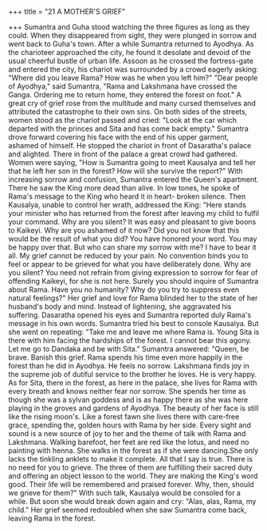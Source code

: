 +++
title = "21 A MOTHER'S GRIEF"

+++
Sumantra and Guha stood watching the
three figures as long as they could. When
they disappeared from sight, they were
plunged in sorrow and went back to
Guha's town. After a while Sumantra
returned to Ayodhya.
As the charioteer approached the city,
he found it desolate and devoid of the
usual cheerful bustle of urban life. Assoon as he crossed the fortress-gate and
entered the city, his chariot was
surrounded by a crowd eagerly asking:
"Where did you leave Rama? How was he
when you left him?"
"Dear people of Ayodhya," said
Sumantra, "Rama and Lakshmana have
crossed the Ganga. Ordering me to return
home, they entered the forest on foot."
A great cry of grief rose from the
multitude and many cursed themselves
and attributed the catastrophe to their own
sins. On both sides of the streets, women
stood as the chariot passed and cried:
"Look at the car which departed with the
princes and Sita and has come back
empty."
Sumantra drove forward covering his
face with the end of his upper garment,
ashamed of himself. He stopped the
chariot in front of Dasaratha's palace and
alighted.
There in front of the palace a great
crowd had gathered. Women were saying,
"How is Sumantra going to meet Kausalya
and tell her that he left her son in the
forest? How will she survive the report?"
With increasing sorrow and confusion,
Sumantra entered the Queen's apartment.
There he saw the King more dead than
alive. In low tones, he spoke of Rama's
message to the King who heard it in heart-
broken silence.
Then Kausalya, unable to control her
wrath, addressed the King: "Here stands
your minister who has returned from the
forest after leaving my child to fulfil your
command. Why are you silent? It was
easy and pleasant to give boons to
Kaikeyi. Why are you ashamed of it now?
Did you not know that this would be the
result of what you did? You have honored
your word. You may be happy over that.
But who can share my sorrow with me? I
have to bear it all. My grief cannot be
reduced by your pain. No convention
binds you to feel or appear to be grieved
for what you have deliberately done. Why
are you silent? You need not refrain from
giving expression to sorrow for fear of
offending Kaikeyi, for she is not here.
Surely you should inquire of Sumantra
about Rama. Have you no humanity? Why
do you try to suppress even natural
feelings?"
Her grief and love for Rama blinded
her to the state of her husband's body and
mind.
Instead
of
lightening,
she
aggravated his suffering.
Dasaratha opened his eyes and
Sumantra reported duly Rama's message
in his own words.
Sumantra tried his best to console
Kausalya. But she went on repeating:
"Take me and leave me where Rama is.
Young Sita is there with him facing the
hardships of the forest. I cannot bear this
agony. Let me go to Dandaka and be with
Sita."
Sumantra answered: "Queen, be brave.
Banish this grief. Rama spends his time
even more happily in the forest than he
did in Ayodhya. He feels no sorrow.
Lakshmana finds joy in the supreme job
of dutiful service to the brother he loves.
He is very happy. As for Sita, there in the
forest, as here in the palace, she lives for
Rama with every breath and knows
neither fear nor sorrow. She spends her
time as though she was a sylvan goddess
and is as happy there as she was here
playing in the groves and gardens of
Ayodhya. The beauty of her face is still
like the rising moon's. Like a forest fawn
she lives there with care-free grace,
spending the, golden hours with Rama by
her side. Every sight and sound is a new
source of joy to her and the theme of talk
with Rama and Lakshmana. Walking
barefoot, her feet are red like the lotus,
and need no painting with henna. She
walks in the forest as if she were dancing.She only lacks the tinkling anklets to
make it complete. All that I say is true.
There is no need for you to grieve. The
three of them are fulfilling their sacred
duty and offering an object lesson to the
world. They are making the King's word
good. Their life will be remembered and
praised forever. Why, then, should we
grieve for them?"
With such talk, Kausalya would be
consoled for a while. But soon she would
break down again and cry: "Alas, alas,
Rama, my child." Her grief seemed
redoubled when she saw Sumantra come
back, leaving Rama in the forest.